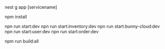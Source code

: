 <!-- cretae a service  -->

nest g app [servicename]

npm install

<!-- run service -->

npn run start:dev
npn run start:inventory:dev
npn run start:bunny-cloud:dev
npn run start:user:dev
npn run start:order:dev

<!-- build service -->

npm run build:all
